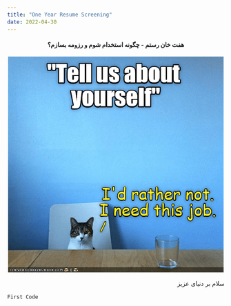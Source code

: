 ```yaml
---
title: "One Year Resume Screening"
date: 2022-04-30
---
```

<div dir='rtl' align="center">
  <h4>هفت خان رستم - چگونه استخدام شوم و رزومه بسازم؟</h4>
  <img alt="interview" src="https://raw.githubusercontent.com/M-b850/M-b850/main/media/5dz0ve5txzyg.png">
</div>
<p dir='rtl' align='right'>
سلام بر دنیای عزیز
</p>

`````
First Code
`````

